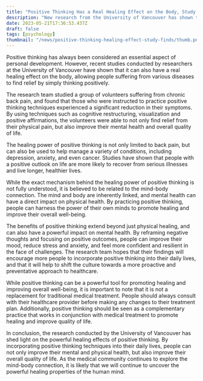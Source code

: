```yaml
---
title: "Positive Thinking Has a Real Healing Effect on the Body, Study Finds"
description: "New research from the University of Vancouver has shown that positive thinking can have a real healing effect on the body, allowing people to find relief from a variety of conditions including chronic pain, depression, and cancer."
date: 2023-05-21T17:36:53.437Z
draft: false
tags: [psychology]
thumbnail: "/news/positive-thinking-healing-effect-study-finds/thumb.png"
---
```


Positive thinking has always been considered an essential aspect of personal development. However, recent studies conducted by researchers at the University of Vancouver have shown that it can also have a real healing effect on the body, allowing people suffering from various diseases to find relief by simply thinking positively.

The research team studied a group of volunteers suffering from chronic back pain, and found that those who were instructed to practice positive thinking techniques experienced a significant reduction in their symptoms. By using techniques such as cognitive restructuring, visualization and positive affirmations, the volunteers were able to not only find relief from their physical pain, but also improve their mental health and overall quality of life. 

The healing power of positive thinking is not only limited to back pain, but can also be used to help manage a variety of conditions, including depression, anxiety, and even cancer. Studies have shown that people with a positive outlook on life are more likely to recover from serious illnesses and live longer, healthier lives. 

While the exact mechanism behind the healing power of positive thinking is not fully understood, it is believed to be related to the mind-body connection. The mind and body are inherently linked, and mental health can have a direct impact on physical health. By practicing positive thinking, people can harness the power of their own minds to promote healing and improve their overall well-being. 

The benefits of positive thinking extend beyond just physical healing, and can also have a powerful impact on mental health. By reframing negative thoughts and focusing on positive outcomes, people can improve their mood, reduce stress and anxiety, and feel more confident and resilient in the face of challenges. The research team hopes that their findings will encourage more people to incorporate positive thinking into their daily lives, and that it will help to shift the culture towards a more proactive and preventative approach to healthcare.

While positive thinking can be a powerful tool for promoting healing and improving overall well-being, it is important to note that it is not a replacement for traditional medical treatment. People should always consult with their healthcare provider before making any changes to their treatment plan. Additionally, positive thinking should be seen as a complementary practice that works in conjunction with medical treatment to promote healing and improve quality of life.

In conclusion, the research conducted by the University of Vancouver has shed light on the powerful healing effects of positive thinking. By incorporating positive thinking techniques into their daily lives, people can not only improve their mental and physical health, but also improve their overall quality of life. As the medical community continues to explore the mind-body connection, it is likely that we will continue to uncover the powerful healing properties of the human mind.
